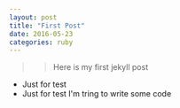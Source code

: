 ```yaml
---
layout: post
title: "First Post"
date: 2016-05-23
categories: ruby
---
```


>> Here is my first jekyll post
+ Just for test
+ Just for test
  I'm tring to write some code
